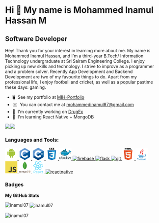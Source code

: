 Hi 👋 My name is Mohammed Inamul Hassan M
=========================================

Software Developer
------------------

Hey! Thank you for your interest in learning more about me. My name is Mohammed Inamul Hassan, and I'm a third-year B.Tech/ Information Technology undergraduate at Sri Sairam Engineering College. I enjoy picking up new skills and technology. I strive to improve as a programmer and a problem solver. Recently App Development and Backend Development are two of my favourite things to do. Apart from my professional life, I enjoy football and cricket, as well as a popular pastime these days: gaming.

* 🖥️  See my portfolio at [MIH-Portfolio](http://mih-portfolio.netlify.app/)
* ✉️  You can contact me at [mohammedinamul87@gmail.com](mailto:mohammedinamul87@gmail.com)
* 🚀  I'm currently working on [DrugEx](http://github.com/Inamul07/DrugEx2.0)
* 🧠  I'm learning React Native + MongoDB

<a href="https://www.github.com/Inamul07" target="_blank" rel="noreferrer"><img
src="https://img.shields.io/github/followers/Inamul07?logo=github&style=for-the-badge&color=0891b2&labelColor=1c1917" /></a><a href="https://www.twitter.com/07_Inamul" target="_blank" rel="noreferrer"><img
src="https://img.shields.io/twitter/follow/07_Inamul?logo=twitter&style=for-the-badge&color=0891b2&labelColor=1c1917"
/></a>

<h3 align="left">Languages and Tools:</h3>
<p align="left"> <a href="https://developer.android.com" target="_blank" rel="noreferrer"> <img src="https://raw.githubusercontent.com/devicons/devicon/master/icons/android/android-original-wordmark.svg" alt="android" width="40" height="40"/> </a> <a href="https://www.cprogramming.com/" target="_blank" rel="noreferrer"> <img src="https://raw.githubusercontent.com/devicons/devicon/master/icons/c/c-original.svg" alt="c" width="40" height="40"/> </a> <a href="https://www.w3schools.com/cpp/" target="_blank" rel="noreferrer"> <img src="https://raw.githubusercontent.com/devicons/devicon/master/icons/cplusplus/cplusplus-original.svg" alt="cplusplus" width="40" height="40"/> </a> <a href="https://www.w3schools.com/css/" target="_blank" rel="noreferrer"> <img src="https://raw.githubusercontent.com/devicons/devicon/master/icons/css3/css3-original-wordmark.svg" alt="css3" width="40" height="40"/> </a> <a href="https://www.docker.com/" target="_blank" rel="noreferrer"> <img src="https://raw.githubusercontent.com/devicons/devicon/master/icons/docker/docker-original-wordmark.svg" alt="docker" width="40" height="40"/> </a> <a href="https://firebase.google.com/" target="_blank" rel="noreferrer"> <img src="https://www.vectorlogo.zone/logos/firebase/firebase-icon.svg" alt="firebase" width="40" height="40"/> </a> <a href="https://flask.palletsprojects.com/" target="_blank" rel="noreferrer"> <img src="https://www.vectorlogo.zone/logos/pocoo_flask/pocoo_flask-icon.svg" alt="flask" width="40" height="40"/> </a> <a href="https://git-scm.com/" target="_blank" rel="noreferrer"> <img src="https://www.vectorlogo.zone/logos/git-scm/git-scm-icon.svg" alt="git" width="40" height="40"/> </a> <a href="https://www.w3.org/html/" target="_blank" rel="noreferrer"> <img src="https://raw.githubusercontent.com/devicons/devicon/master/icons/html5/html5-original-wordmark.svg" alt="html5" width="40" height="40"/> </a> <a href="https://www.java.com" target="_blank" rel="noreferrer"> <img src="https://raw.githubusercontent.com/devicons/devicon/master/icons/java/java-original.svg" alt="java" width="40" height="40"/> </a> <a href="https://developer.mozilla.org/en-US/docs/Web/JavaScript" target="_blank" rel="noreferrer"> <img src="https://raw.githubusercontent.com/devicons/devicon/master/icons/javascript/javascript-original.svg" alt="javascript" width="40" height="40"/> </a> <a href="https://www.mongodb.com/" target="_blank" rel="noreferrer"> <img src="https://raw.githubusercontent.com/devicons/devicon/master/icons/mongodb/mongodb-original-wordmark.svg" alt="mongodb" width="40" height="40"/> </a> <a href="https://reactjs.org/" target="_blank" rel="noreferrer"> <img src="https://raw.githubusercontent.com/devicons/devicon/master/icons/react/react-original-wordmark.svg" alt="react" width="40" height="40"/> </a> <a href="https://reactnative.dev/" target="_blank" rel="noreferrer"> <img src="https://reactnative.dev/img/header_logo.svg" alt="reactnative" width="40" height="40"/> </a> </p>


### Badges

<b>My GitHub Stats</b>

<p><img align="left" src="https://github-readme-stats.vercel.app/api/top-langs?username=inamul07&show_icons=true&locale=en&layout=compact" alt="inamul07" /></p>

<p>&nbsp;<img align="center" src="https://github-readme-stats.vercel.app/api?username=inamul07&show_icons=true&locale=en" alt="inamul07" /></p>

<p><img align="center" src="https://github-readme-streak-stats.herokuapp.com/?user=inamul07&" alt="inamul07" /></p>



